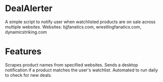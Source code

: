 # DealAlerter

A simple script to notify user when watchlisted products are on sale across multiple websites.
Websites: bjjfanatics.com, wrestlingfanatics.com, dynamicstriking.com

# Features

Scrapes product names from specified websites.
Sends a desktop notification if a product matches the user's watchlist.
Automated to run daily to check for new deals.

